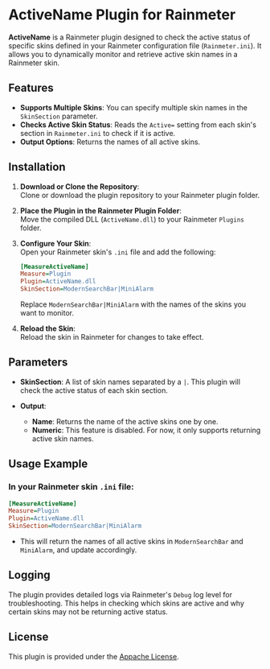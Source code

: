 

# ActiveName Plugin for Rainmeter

**ActiveName** is a Rainmeter plugin designed to check the active status of specific skins defined in your Rainmeter configuration file (`Rainmeter.ini`). It allows you to dynamically monitor and retrieve active skin names in a Rainmeter skin.

## Features
- **Supports Multiple Skins**: You can specify multiple skin names in the `SkinSection` parameter.
- **Checks Active Skin Status**: Reads the `Active=` setting from each skin's section in `Rainmeter.ini` to check if it is active.
- **Output Options**: Returns the names of all active skins.
  
## Installation

1. **Download or Clone the Repository**:  
   Clone or download the plugin repository to your Rainmeter plugin folder.

2. **Place the Plugin in the Rainmeter Plugin Folder**:  
   Move the compiled DLL (`ActiveName.dll`) to your Rainmeter `Plugins` folder.

3. **Configure Your Skin**:  
   Open your Rainmeter skin's `.ini` file and add the following:
   ```ini
   [MeasureActiveName]
   Measure=Plugin
   Plugin=ActiveName.dll
   SkinSection=ModernSearchBar|MiniAlarm
   ```

   Replace `ModernSearchBar|MiniAlarm` with the names of the skins you want to monitor.

4. **Reload the Skin**:  
   Reload the skin in Rainmeter for changes to take effect.

## Parameters

- **SkinSection**: A list of skin names separated by a `|`. This plugin will check the active status of each skin section.
  
- **Output**: 
  - **Name**: Returns the name of the active skins one by one.
  - **Numeric**: This feature is disabled. For now, it only supports returning active skin names.

## Usage Example

### In your Rainmeter skin `.ini` file:

```ini
[MeasureActiveName]
Measure=Plugin
Plugin=ActiveName.dll
SkinSection=ModernSearchBar|MiniAlarm
```

- This will return the names of all active skins in `ModernSearchBar` and `MiniAlarm`, and update accordingly.

## Logging

The plugin provides detailed logs via Rainmeter's `Debug` log level for troubleshooting. This helps in checking which skins are active and why certain skins may not be returning active status.

## License

This plugin is provided under the [Appache License](LICENSE).
